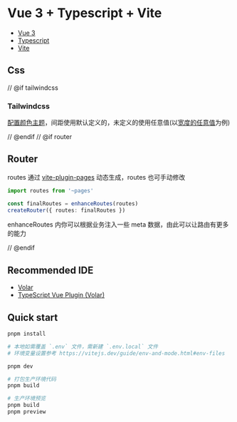 # Vue 3 + Typescript + Vite

- [Vue 3](https://vuejs.org/)
- [Typescript](https://www.typescriptlang.org/)
- [Vite](https://vitejs.dev)

## Css

// @if tailwindcss
### Tailwindcss
[配置颜色主题](https://tailwindcss.com/docs/customizing-colors)，间距使用默认定义的，未定义的使用任意值(以[宽度的任意值](https://tailwindcss.com/docs/width#arbitrary-values)为例)

// @endif
// @if router
## Router
routes 通过 [vite-plugin-pages](https://github.com/hannoeru/vite-plugin-pages) 动态生成，routes 也可手动修改

```ts
import routes from '~pages'

const finalRoutes = enhanceRoutes(routes)
createRouter({ routes: finalRoutes })
```
enhanceRoutes 内你可以根据业务注入一些 meta 数据，由此可以让路由有更多的能力

// @endif
## Recommended IDE
- [Volar](https://marketplace.visualstudio.com/items?itemName=Vue.volar)
- [TypeScript Vue Plugin (Volar)](https://marketplace.visualstudio.com/items?itemName=Vue.vscode-typescript-vue-plugin)

## Quick start
```sh
pnpm install

# 本地如需覆盖 `.env` 文件，需新建 `.env.local` 文件
# 环境变量设置参考 https://vitejs.dev/guide/env-and-mode.html#env-files

pnpm dev

# 打包生产环境代码
pnpm build

# 生产环境预览
pnpm build
pnpm preview
```
